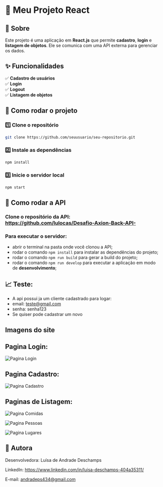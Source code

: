 # 📌 Meu Projeto React

## 🔹 Sobre
Este projeto é uma aplicação em **React.js** que permite **cadastro**, **login** e **listagem de objetos**. Ele se comunica com uma API externa para gerenciar os dados.

## ✨ Funcionalidades
✅ **Cadastro de usuários**  
✅ **Login**  
✅ **Logout** <br/>
✅ **Listagem de objetos**  

## 🚀 Como rodar o projeto

### 1️⃣ Clone o repositório
```bash
git clone https://github.com/seuusuario/seu-repositorio.git
```

### 2️⃣ Instale as dependências
```bash
npm install
```

### 3️⃣ Inicie o servidor local
```bash
npm start
```

## 📌 Como rodar a API

### Clone o repositório da API: https://github.com/lulocas/Desafio-Axion-Back-API-

### Para executar o servidor:
- abrir o terminal na pasta onde você clonou a API;
- rodar o comando `npm install` para instalar as dependências do projeto;
- rodar o comando `npm run build` para gerar a build do projeto;
- rodar o comando  `npm run develop` para executar a aplicação em modo de **desenvolvimento**;

## 📈 Teste:
- A api possui ja um cliente cadastrado para logar:
 - email: teste@gmail.com
 - senha: senha123
- Se quiser pode cadastrar um novo

## Imagens do site

## Pagina Login:
![Pagina Login](https://i.imgur.com/CvTW7uW.jpg)

## Pagina Cadastro:
![Pagina Cadastro](https://i.imgur.com/rtuKPhB.jpg)

## Paginas de Listagem:
![Pagina Comidas](https://i.imgur.com/8pe0u7b.jpg)

![Pagina Pessoas](https://i.imgur.com/rLaYyiA.jpg)

![Pagina Lugares](https://i.imgur.com/vnkOLoY.jpg)

## 📩 Autora
Desenvolvedora: Luísa de Andrade Deschamps

LinkedIn: https://www.linkedin.com/in/luisa-deschamps-404a35311/

E-mail: andradeps434@gmail.com
